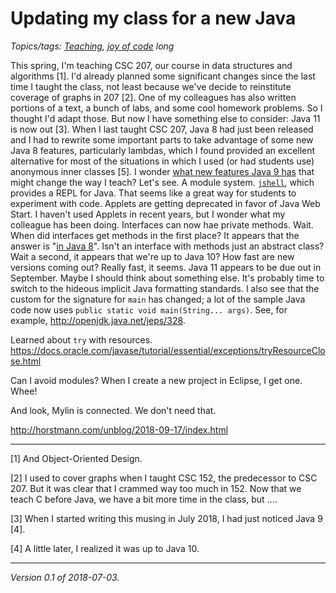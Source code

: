 Updating my class for a new Java
================================

*Topics/tags: [Teaching](index-teaching), [joy of code](index-joc) long*

This spring, I'm teaching CSC 207, our course in data structures and
algorithms [1].  I'd already planned some significant changes since
the last time I taught the class, not least because we've decide to
reinstitute coverage of graphs in 207 [2].  One of my colleagues has
also written portions of a text, a bunch of labs, and some cool homework
problems.  So I thought I'd adapt those.  But now I have something else
to consider: Java 11 is now out [3].  When I last taught CSC 207, Java 8 had
just been released and I had to rewrite some important parts to take
advantage of some new Java 8 features, particularly lambdas,
which I found provided an excellent alternative for most
of the situations in which I used (or had students use)
anonymous inner classes [5].  I wonder [what new features Java 9
has](https://docs.oracle.com/javase/9/whatsnew/toc.htm)
that might change the way I teach?  Let's see.  A module
system. [`jshell`](https://docs.oracle.com/javase/9/tools/jshell.htm),
which provides a REPL for Java.  That seems like a great way
for students to experiment with code.  Applets are getting
deprecated in favor of Java Web Start.  I haven't used Applets
in recent years, but I wonder what my colleague has been doing.
Interfaces can now hae private methods.  Wait.  When did interfaces
get methods in the first place?  It appears that the answer is "[in Java
8](https://docs.oracle.com/javase/tutorial/java/IandI/defaultmethods.html)".
Isn't an interface with methods just an abstract class?  Wait a second, it
appears that we're up to Java 10?  How fast are new versions coming out?
Really fast, it seems.  Java 11 appears to be due out in September.
Maybe I should think about something else. It's probably time to switch
to the hideous implicit Java formatting standards.  I also see that the
custom for the signature for `main` has changed; a lot of the sample
Java code now uses `public static void main(String... args)`.    See,
for example, <http://openjdk.java.net/jeps/328>.

Learned about `try` with resources.  <https://docs.oracle.com/javase/tutorial/essential/exceptions/tryResourceClose.html>

Can I avoid modules?  When I create a new project in Eclipse, I get one.
Whee!

And look, Mylin is connected.  We don't need that.

http://horstmann.com/unblog/2018-09-17/index.html

---

[1] And Object-Oriented Design.

[2] I used to cover graphs when I taught CSC 152, the predecessor to
CSC 207.  But it was clear that I crammed way too much in 152.  Now that
we teach C before Java, we have a bit more time in the class, but ....

[3] When I started writing this musing in July 2018, I had just noticed
Java 9 [4].

[4] A little later, I realized it was up to Java 10.

---

*Version 0.1 of 2018-07-03.*
